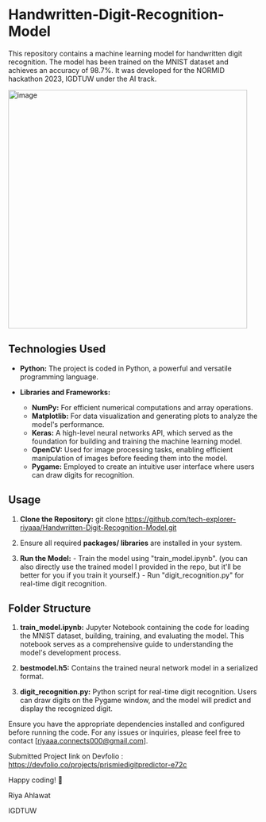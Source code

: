 # Handwritten-Digit-Recognition-Model

This repository contains a machine learning model for handwritten digit recognition. The model has been trained on the MNIST dataset and achieves an accuracy of 98.7%. It was developed for the NORMID hackathon 2023, IGDTUW under the AI track.


<img width="481" alt="image" src="https://github.com/tech-explorer-riyaaa/Handwritten-Digit-Recognition-Model/assets/122520061/8051c98f-4597-4f09-927b-7998db786e19">



## Technologies Used

- **Python:** The project is coded in Python, a powerful and versatile programming language.
  
- **Libraries and Frameworks:**
  - **NumPy:** For efficient numerical computations and array operations.
  - **Matplotlib:** For data visualization and generating plots to analyze the model's performance.
  - **Keras:** A high-level neural networks API, which served as the foundation for building and training the machine learning model.
  - **OpenCV:** Used for image processing tasks, enabling efficient manipulation of images before feeding them into the model.
  - **Pygame:** Employed to create an intuitive user interface where users can draw digits for recognition.

## Usage

1. **Clone the Repository:**
   git clone https://github.com/tech-explorer-riyaaa/Handwritten-Digit-Recognition-Model.git
   
2. Ensure all required **packages/ libraries** are installed in your system.
   
3. **Run the Model:**
          - Train the model using "train_model.ipynb".
            (you can also directly use the trained model I provided in the repo, but it'll be better for you if you train it yourself.)
          - Run "digit_recognition.py" for real-time digit recognition.

   
## Folder Structure

1. **train_model.ipynb:** Jupyter Notebook containing the code for loading the MNIST dataset, building, training, and evaluating the model. This notebook serves as a comprehensive guide to understanding the model's development process.
   
2. **bestmodel.h5:** Contains the trained neural network model in a serialized format.
   
3. **digit_recognition.py:** Python script for real-time digit recognition. Users can draw digits on the Pygame window, and the model will predict and display the recognized digit.


Ensure you have the appropriate dependencies installed and configured before running the code. For any issues or inquiries, please feel free to contact [riyaaa.connects000@gmail.com].

Submitted Project link on Devfolio : https://devfolio.co/projects/prismiedigitpredictor-e72c

Happy coding! 🚀

Riya Ahlawat

IGDTUW
